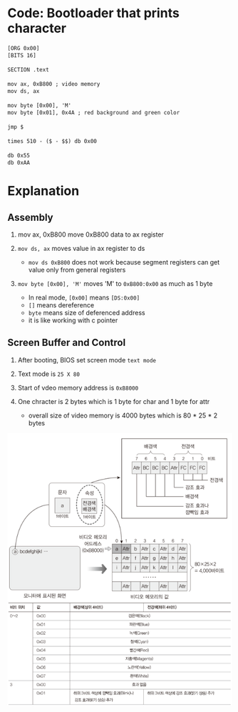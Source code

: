 # Code: Bootloader that prints character

```assembly
[ORG 0x00]
[BITS 16]

SECTION .text

mov ax, 0xB800 ; video memory
mov ds, ax

mov byte [0x00], 'M'
mov byte [0x01], 0x4A ; red background and green color

jmp $

times 510 - ($ - $$) db 0x00

db 0x55
db 0xAA
```

# Explanation

## Assembly

1. mov ax, 0xB800 move 0xB800 data to ax register
2. `mov ds, ax` moves value in ax register to ds

    * `mov ds 0xB800` does not work because segment registers can get value
    only from general registers

3. `mov byte [0x00], 'M'` moves 'M' to `0xB800:0x00` as much as 1 byte 

    * In real mode, `[0x00]` means `[DS:0x00]`
    * `[]` means dereference
    * `byte` means size of deferenced address
    * it is like working with c pointer

## Screen Buffer and Control

1. After booting, BIOS set screen mode `text mode`
2. Text mode is `25 X 80`
3. Start of vdeo memory address is `0xB8000`
4. One chracter is 2 bytes which is 1 byte for char and 1 byte for attr

    * overall size of video memory is 4000 bytes which is 80 * 25 * 2 bytes

![Text Mode's Video Memory Structure](
    ./assets/text-mode-video-memory-structure.PNG)
![Text Mode Attribute Structure](./assets/text-mode-attr-structure.PNG) 
